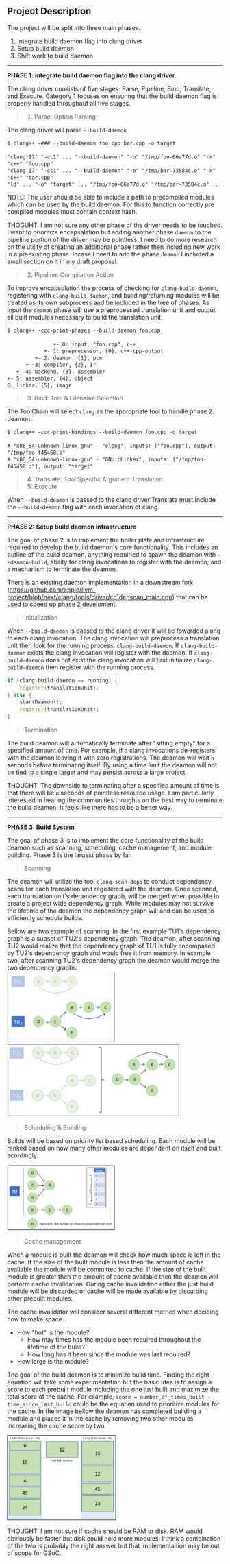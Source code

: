 

## Project Description

The project will be split into three main phases.
1. Integrate build daemon flag into clang driver
2. Setup build daemon
3. Shift work to build daemon
---

**PHASE 1: integrate build daemon flag into the clang driver.**

The clang driver consists of five stages: Parse, Pipeline, Bind, Translate, and Execute. Category 1 focuses on ensuring that the build daemon flag is properly handled throughout all five stages.

> 1. Parse: Option Parsing

The clang driver will parse `--build-daemon`
```console
$ clang++ -### --build-daemon foo.cpp bar.cpp -o target

"clang-17" "-cc1" ... "--build-daemon" "-o" "/tmp/foo-66a77d.o" "-x" "c++" "foo.cpp"
"clang-17" "-cc1" ... "--build-daemon" "-o" "/tmp/bar-73584c.o" "-x" "c++" "bar.cpp"
"ld" ... "-o" "target" ... "/tmp/foo-66a77d.o" "/tmp/bar-73584c.o" ...
```

NOTE: The user should be able to include a path to precompiled modules which can be used by the build daemon. For this to function correctly pre compiled modules must contain context hash.

THOGUHT: I am not sure any other phase of the driver needs to be touched. I want to prioritize encapsalation but adding another phase `daemon` to the pipeline portion of the driver may be pointless. I need to do more research on the utility of creating an additional phase rather then including new work in a preexisting phase. Incase I need to add the phase `deamon` I included a small section on it in my draft proposal.

> 2. Pipeline: Compilation Action

To improve encapsulation the process of checking for `clang-build-daemon`, registering with `clang-build-daemon`, and building/returning modules will be treated as its own subprocess and be included in the tree of phases. As input the `deamon` phase will use a preprocessed translation unit and output all built modules necessary to build the translation unit.

``` console
$ clang++ -ccc-print-phases --build-daemon foo.cpp

               +- 0: input, "foo.cpp", c++
            +- 1: preprocessor, {0}, c++-cpp-output
         +- 2: deamon, {1}, pcm
      +- 3: compiler, {2}, ir
   +- 4: backend, {3}, assembler
+- 5: assembler, {4}, object
6: linker, {5}, image
```

> 3. Bind: Tool & Filename Selection

The ToolChain will select `clang` as the appropriate tool to handle phase 2: deamon.

``` console
$ clang++ -ccc-print-bindings --build-daemon foo.cpp -o target

# "x86_64-unknown-linux-gnu" - "clang", inputs: ["foo.cpp"], output: "/tmp/foo-f45458.o"
# "x86_64-unknown-linux-gnu" - "GNU::Linker", inputs: ["/tmp/foo-f45458.o"], output: "target"
```

> 4. Translate: Tool Specific Argument Translation
> 5. Execute

When `--build-deamon` is passed to the clang driver Translate must include the `--build-deamon` flag with each invocation of clang.

---
**PHASE 2: Setup build daemon infrastructure**

The goal of phase 2 is to implement the boiler plate and infrastructure required to develop the build daemon's core functionality. This includes an outline of the build deamon, anything requiried to spawn the deamon with `--deamon-build`, ability for clang invocations to register with the deamon, and a mechanism to terminate the deamon.

There is an existing daemon implementation in a downstream fork (https://github.com/apple/llvm-project/blob/next/clang/tools/driver/cc1depscan_main.cpp) that can be used to speed up phase 2 develoment.

> Initialization

When `--build-daemon` is passed to the clang driver it will be fowarded along to each clang invocation. The clang invocation will preprocess a translation unit then look for the running process: `clang-build-daemon`. If `clang-build-daemon` exists the clang invocation will register with the daemon. If `clang-build-daemon` does not exist the clang invocation will first initialize `clang-build-daemon` then register with the running process.

```cpp
if (clang-build-daemon == running) {
	register(translationUnit);
} else {
	startDeamon();
	register(translationUnit);
}
```

> Termination

The build deamon will automatically terminate after "sitting empty" for a specified amount of time. For example, if a clang invocations de-registers with the deamon leaving it with zero registrations. The deamon will wait `n` seconds before terminating itself. By using a time limit the deamon will not be tied to a single target and may persist across a large project. 

THOUGHT: The downside to terminating after a specified amount of time is that there will be `n` seconds of pointless resource usage. I am particularly interested in hearing the communities thoughts on the best way to terminate the build deamon. It feels like there has to be a better way.

---
**PHASE 3: Build System**

The goal of phase 3 is to implement the core functionality of the build deamon such as scanning, scheduling, cache management, and module building. Phase 3 is the largest phase by far. 

> Scanning

The deamon will utilize the tool `clang-scan-deps` to conduct dependency scans for each translation unit registered with the deamon. Once scanned, each translation unit's dependency graph, will be merged when possible to create a project wide dependency graph. While modules may not survive the lifetime of the deamon the dependency graph will and can be used to efficiently schedule builds.

Bellow are two example of scanning. In the first example TU1's dependency graph is a subset of TU2's dependency graph. The deamon, after scanning TU2 would realize that the dependency graph of TU1 is fully encompased by TU2's dependency graph and would free it from memory. In example two, after scanning TU2's dependency graph the deamon would merge the two dependency graphs.<br>
<img src="scanning_1.PNG" width="50%" height="50%">
<br>
<img src="scanning_2.PNG" width="80%" height="80%">

> Scheduling & Building

Builds will be based on priority list based scheduling. Each module will be ranked based on how many other modules are dependent on itself and built acordingly.

<img src="scheduling.PNG" width="50%" height="50%">

> Cache management

When a module is built the deamon will check how much space is left in the cache. If the size of the built module is less then the amount of cache available the module will be committed to cache. If the size of the built module is greater then the amount of cache available then the deamon will perform cache invalidation. During cache invalidation either the just build module will be discarded or cache will be made available by discarding other prebuilt modules.

The cache invalidator will consider several different metrics when deciding how to make space.

- How "hot" is the module?
	- How may times has the module been required throughout the lifetime of the build?
	- How long has it been since the module was last required?
- How large is the module?

The goal of the build deamon is to minimize build time. Finding the right equation will take some experimentation but the basic idea is to assign a score to each prebuilt module including the one just built and maximize the total score of the cache. For example, `score = number_of_times_built - time_since_last_build` could be the equation used to prioritize modules for the cache. In the image bellow the deamon has completed building a module and places it in the cache by removing two other modules increasing the cache score by two.

<img src="caching.PNG" width="50%" height="50%" border="1">

THOUGHT: I am not sure if cache should be RAM or disk. RAM would obviously be faster but disk could hold more modules. I think a combination of the two is probably the right answer but that implementaition may be out of scope for GSoC. 







